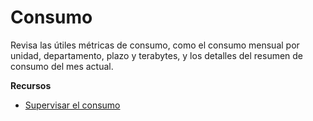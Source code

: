 Consumo
=======

Revisa las útiles métricas de consumo, como el consumo mensual por unidad, departamento, plazo y terabytes, y los detalles del resumen de consumo del mes actual.

**Recursos**

-   [Supervisar el consumo](https://docs.teradata.com/search/all?query=%2522monitoring+consumption%2522&filters=ft%253Apublication_title~%2522Teradata+Vantage%25E2%2584%25A2+on+AWS+Getting+Started+Guide%2522_%2522Teradata+Vantage%25E2%2584%25A2+on+Azure+Getting+Started+Guide%2522&content-lang=)
